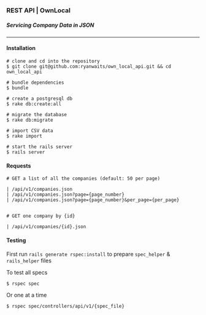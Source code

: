 ### REST API | OwnLocal
##### Servicing Company Data in JSON

***

#### Installation
    # clone and cd into the repository
    $ git clone git@github.com:ryanwaits/own_local_api.git && cd own_local_api

    # bundle dependencies
    $ bundle

    # create a postgresql db
    $ rake db:create:all

    # migrate the database
    $ rake db:migrate

    # import CSV data
    $ rake import

    # start the rails server
    $ rails server
    
#### Requests

    # GET a list of all the companies (default: 50 per page)

    | /api/v1/companies.json
    | /api/v1/companies.json?page={page_number}
    | /api/v1/companies.json?page={page_number}&per_page={per_page}

    
    # GET one company by {id} 

    | /api/v1/companies/{id}.json

#### Testing

First run ``` rails generate rspec:install ``` to prepare ```spec_helper``` & ```rails_helper``` files

To test all specs

    $ rspec spec

Or one at a time

    $ rspec spec/controllers/api/v1/{spec_file}


